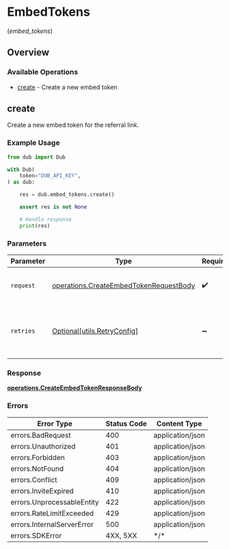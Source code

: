 # EmbedTokens
(*embed_tokens*)

## Overview

### Available Operations

* [create](#create) - Create a new embed token

## create

Create a new embed token for the referral link.

### Example Usage

```python
from dub import Dub

with Dub(
    token="DUB_API_KEY",
) as dub:

    res = dub.embed_tokens.create()

    assert res is not None

    # Handle response
    print(res)

```

### Parameters

| Parameter                                                                                        | Type                                                                                             | Required                                                                                         | Description                                                                                      |
| ------------------------------------------------------------------------------------------------ | ------------------------------------------------------------------------------------------------ | ------------------------------------------------------------------------------------------------ | ------------------------------------------------------------------------------------------------ |
| `request`                                                                                        | [operations.CreateEmbedTokenRequestBody](../../models/operations/createembedtokenrequestbody.md) | :heavy_check_mark:                                                                               | The request object to use for the request.                                                       |
| `retries`                                                                                        | [Optional[utils.RetryConfig]](../../models/utils/retryconfig.md)                                 | :heavy_minus_sign:                                                                               | Configuration to override the default retry behavior of the client.                              |

### Response

**[operations.CreateEmbedTokenResponseBody](../../models/operations/createembedtokenresponsebody.md)**

### Errors

| Error Type                 | Status Code                | Content Type               |
| -------------------------- | -------------------------- | -------------------------- |
| errors.BadRequest          | 400                        | application/json           |
| errors.Unauthorized        | 401                        | application/json           |
| errors.Forbidden           | 403                        | application/json           |
| errors.NotFound            | 404                        | application/json           |
| errors.Conflict            | 409                        | application/json           |
| errors.InviteExpired       | 410                        | application/json           |
| errors.UnprocessableEntity | 422                        | application/json           |
| errors.RateLimitExceeded   | 429                        | application/json           |
| errors.InternalServerError | 500                        | application/json           |
| errors.SDKError            | 4XX, 5XX                   | \*/\*                      |